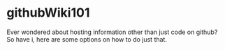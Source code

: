 # githubWiki101
Ever wondered about hosting information other than just code on github? So have i, here are some options on how to do just that. 
